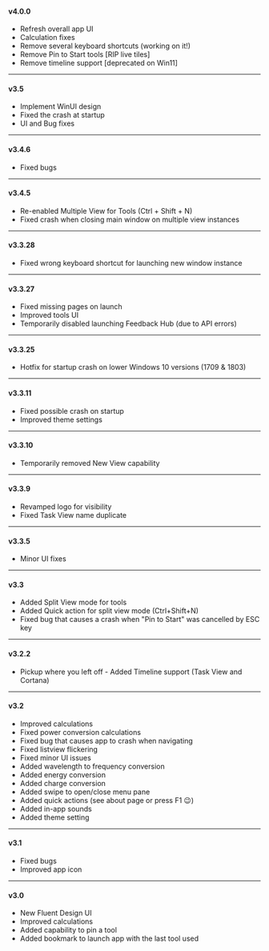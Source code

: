 ﻿#### v4.0.0
- Refresh overall app UI
- Calculation fixes
- Remove several keyboard shortcuts (working on it!)
- Remove Pin to Start tools [RIP live tiles]
- Remove timeline support [deprecated on Win11]

----
#### v3.5
- Implement WinUI design
- Fixed the crash at startup
- UI and Bug fixes

----
#### v3.4.6
- Fixed bugs

----
#### v3.4.5
- Re-enabled Multiple View for Tools (Ctrl + Shift + N)
- Fixed crash when closing main window on multiple view instances

----

#### v3.3.28
- Fixed wrong keyboard shortcut for launching new window instance

----

#### v3.3.27
- Fixed missing pages on launch
- Improved tools UI
- Temporarily disabled launching Feedback Hub (due to API errors)

----

#### v3.3.25
- Hotfix for startup crash on lower Windows 10 versions (1709 & 1803)

----

#### v3.3.11
- Fixed possible crash on startup
- Improved theme settings

----

#### v3.3.10
- Temporarily removed New View capability

----

#### v3.3.9
- Revamped logo for visibility
- Fixed Task View name duplicate

----

#### v3.3.5
- Minor UI fixes

---

#### v3.3
- Added Split View mode for tools
- Added Quick action for split view mode (Ctrl+Shift+N)
- Fixed bug that causes a crash when "Pin to Start" was cancelled by ESC key

---

#### v3.2.2
- Pickup where you left off - Added Timeline support (Task View and Cortana)

---

#### v3.2
- Improved calculations
- Fixed power conversion calculations
- Fixed bug that causes app to crash when navigating
- Fixed listview flickering
- Fixed minor UI issues
- Added wavelength to frequency conversion
- Added energy conversion
- Added charge conversion
- Added swipe to open/close menu pane
- Added quick actions (see about page or press F1 😉)
- Added in-app sounds
- Added theme setting

---

#### v3.1
- Fixed bugs
- Improved app icon

---

#### v3.0
- New Fluent Design UI
- Improved calculations
- Added capability to pin a tool
- Added bookmark to launch app with the last tool used
